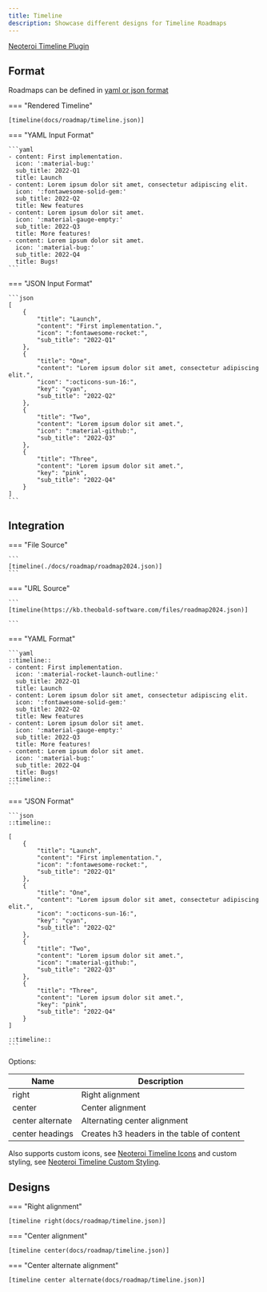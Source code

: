 ```yaml
---
title: Timeline
description: Showcase different designs for Timeline Roadmaps
---
```


[Neoteroi Timeline Plugin](https://www.neoteroi.dev/mkdocs-plugins/timeline/)

	
## Format

Roadmaps can be defined in [yaml or json format](#format)

=== "Rendered Timeline"

	[timeline(docs/roadmap/timeline.json)]

=== "YAML Input Format"

	```yaml
	- content: First implementation.
	  icon: ':material-bug:'
	  sub_title: 2022-Q1
	  title: Launch
	- content: Lorem ipsum dolor sit amet, consectetur adipiscing elit.
	  icon: ':fontawesome-solid-gem:'
	  sub_title: 2022-Q2
	  title: New features
	- content: Lorem ipsum dolor sit amet.
	  icon: ':material-gauge-empty:'
	  sub_title: 2022-Q3
	  title: More features!
	- content: Lorem ipsum dolor sit amet.
	  icon: ':material-bug:'
	  sub_title: 2022-Q4
	  title: Bugs!
	```

=== "JSON Input Format"

	```json
	[
		{
			"title": "Launch",
			"content": "First implementation.",
			"icon": ":fontawesome-rocket:",
			"sub_title": "2022-Q1"
		},
		{
			"title": "One",
			"content": "Lorem ipsum dolor sit amet, consectetur adipiscing elit.",
			"icon": ":octicons-sun-16:",
			"key": "cyan",
			"sub_title": "2022-Q2"
		},
		{
			"title": "Two",
			"content": "Lorem ipsum dolor sit amet.",
			"icon": ":material-github:",
			"sub_title": "2022-Q3"
		},
		{
			"title": "Three",
			"content": "Lorem ipsum dolor sit amet.",
			"key": "pink",
			"sub_title": "2022-Q4"
		}
	]
	```



## Integration

=== "File Source"

	```
	[timeline(./docs/roadmap/roadmap2024.json)]
	```

=== "URL Source"

	```
	[timeline(https://kb.theobald-software.com/files/roadmap2024.json)]

	```
	
=== "YAML Format"

	```yaml
	::timeline::
	- content: First implementation.
	  icon: ':material-rocket-launch-outline:'
	  sub_title: 2022-Q1
	  title: Launch
	- content: Lorem ipsum dolor sit amet, consectetur adipiscing elit.
	  icon: ':fontawesome-solid-gem:'
	  sub_title: 2022-Q2
	  title: New features
	- content: Lorem ipsum dolor sit amet.
	  icon: ':material-gauge-empty:'
	  sub_title: 2022-Q3
	  title: More features!
	- content: Lorem ipsum dolor sit amet.
	  icon: ':material-bug:'
	  sub_title: 2022-Q4
	  title: Bugs!
	::timeline::
	```

=== "JSON Format"

	```json
	::timeline::
	
	[
		{
			"title": "Launch",
			"content": "First implementation.",
			"icon": ":fontawesome-rocket:",
			"sub_title": "2022-Q1"
		},
		{
			"title": "One",
			"content": "Lorem ipsum dolor sit amet, consectetur adipiscing elit.",
			"icon": ":octicons-sun-16:",
			"key": "cyan",
			"sub_title": "2022-Q2"
		},
		{
			"title": "Two",
			"content": "Lorem ipsum dolor sit amet.",
			"icon": ":material-github:",
			"sub_title": "2022-Q3"
		},
		{
			"title": "Three",
			"content": "Lorem ipsum dolor sit amet.",
			"key": "pink",
			"sub_title": "2022-Q4"
		}
	]
	
	::timeline::
	```

Options:

| Name	| Description	| 
|-------|------------------|
| right	| Right alignment	| 
| center	| Center alignment	| 
| center alternate	| Alternating center alignment	| 
| center headings | Creates h3 headers in the table of content |

Also supports custom icons, see [Neoteroi Timeline Icons](https://www.neoteroi.dev/mkdocs-plugins/timeline/#icons-support) and custom styling, see [Neoteroi Timeline Custom Styling](https://www.neoteroi.dev/mkdocs-plugins/timeline/#styling).

## Designs

=== "Right alignment"

	[timeline right(docs/roadmap/timeline.json)]
	
=== "Center alignment"

	[timeline center(docs/roadmap/timeline.json)]
	
=== "Center alternate alignment"

	[timeline center alternate(docs/roadmap/timeline.json)]